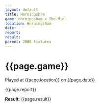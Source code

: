 ```yaml
---
layout: default
title: Horningsham
game: Horningsham v The Min
location: Horningsham
date: 
report: 
result: 
parent: 2005 Fixtures
---
```


# {{page.game}}

Played at {{page.location}} on {{page.date}}

{{page.report}}

**Result:** {{page.result}}
